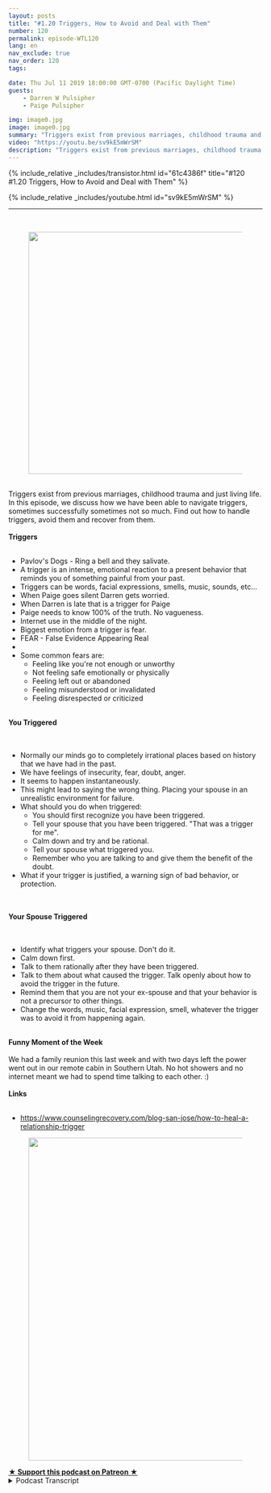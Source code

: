 ```yaml
---
layout: posts
title: "#1.20 Triggers, How to Avoid and Deal with Them"
number: 120
permalink: episode-WTL120
lang: en
nav_exclude: true
nav_order: 120
tags:

date: Thu Jul 11 2019 18:00:00 GMT-0700 (Pacific Daylight Time)
guests:
    - Darren W Pulsipher
    - Paige Pulsipher

img: image0.jpg
image: image0.jpg
summary: "Triggers exist from previous marriages, childhood trauma and just living life. In this episode, we discuss how we have been able to navigate triggers, sometimes successfully sometimes not so much. Find out how to handle triggers, avoid them and recover from them."
video: "https://youtu.be/sv9kE5mWrSM"
description: "Triggers exist from previous marriages, childhood trauma and just living life. In this episode, we discuss how we have been able to navigate triggers, sometimes successfully sometimes not so much. Find out how to handle triggers, avoid them and recover from them."
---
```


<div>
{% include_relative _includes/transistor.html id="61c4386f" title="#120 #1.20 Triggers, How to Avoid and Deal with Them" %}

{% include_relative _includes/youtube.html id="sv9kE5mWrSM" %}
</div>

---

<html><head></head><body><div><br><figure data-trix-attachment="{&quot;contentType&quot;:&quot;image&quot;,&quot;height&quot;:480,&quot;url&quot;:&quot;https://lh3.googleusercontent.com/-B706CvRNRaI/XSaj9T6M1RI/AAAAAAAFBI0/hbrl7nbfILAWe_fBokLkd8dbCxzKHRpqACK8BGAs/s640/2019-07-10.jpg&quot;,&quot;width&quot;:640}" data-trix-content-type="image" class="attachment attachment--preview"><img src="./image0.jpg" width="640" height="480"><figcaption class="attachment__caption"></figcaption></figure></div><div><br></div><div>Triggers exist from previous marriages, childhood trauma and just living life. In this episode, we discuss how we have been able to navigate triggers, sometimes successfully sometimes not so much. Find out how to handle triggers, avoid them and recover from them.</div><div><strong><br>Triggers<br></strong><br></div><ul><li>Pavlov's Dogs - Ring a bell and they salivate.</li><li>A trigger is an intense, emotional reaction to a present behavior that reminds you of something painful from your past.&nbsp;</li><li>Triggers can be words, facial expressions, smells, music, sounds, etc...</li><li>When Paige goes silent Darren gets worried.</li><li>When Darren is late that is a trigger for Paige</li><li>Paige needs to know 100% of the truth. No vagueness.</li><li>Internet use in the middle of the night.</li><li>Biggest emotion from a trigger is fear.</li><li>FEAR - False Evidence Appearing Real</li><li><br></li><li>Some common fears are:<ul><li>Feeling like you're not enough or unworthy</li><li>Not feeling safe emotionally or physically</li><li>Feeling left out or abandoned</li><li>Feeling misunderstood or invalidated</li><li>Feeling disrespected or criticized</li></ul></li></ul><div><strong><br>You Triggered<br></strong><br></div><div><br></div><ul><li>Normally our minds go to completely irrational places based on history that we have had in the past.</li><li>We have feelings of insecurity, fear, doubt, anger.</li><li>It seems to happen instantaneously.</li><li>This might lead to saying the wrong thing. Placing your spouse in an unrealistic environment for failure.</li><li>What should you do when triggered:<ul><li>You should first recognize you have been triggered.&nbsp;</li><li>Tell your spouse that you have been triggered. "That was a trigger for me".</li><li>Calm down and try and be rational.</li><li>Tell your spouse what triggered you.</li><li>Remember who you are talking to and give them the benefit of the doubt.</li></ul></li><li>What if your trigger is justified, a warning sign of bad behavior, or protection.</li></ul><div><br></div><div><strong><br>Your Spouse Triggered<br></strong><br></div><div><br></div><ul><li>Identify what triggers your spouse. Don't do it.</li><li>Calm down first.</li><li>Talk to them rationally after they have been triggered.</li><li>Talk to them about what caused the trigger. Talk openly about how to avoid the trigger in the future.</li><li>Remind them that you are not your ex-spouse and that your behavior is not a precursor to other things.</li><li>Change the words, music, facial expression, smell, whatever the trigger was to avoid it from happening again.</li></ul><div><strong><br>Funny Moment of the Week<br></strong><br></div><div>We had a family reunion this last week and with two days left the power went out in our remote cabin in Southern Utah. No hot showers and no internet meant we had to spend time talking to each other. :)&nbsp;</div><div><strong><br>Links<br></strong><br></div><ul><li><a href="https://www.counselingrecovery.com/blog-san-jose/how-to-heal-a-relationship-trigger">https://www.counselingrecovery.com/blog-san-jose/how-to-heal-a-relationship-trigger</a></li></ul><div><figure data-trix-attachment="{&quot;contentType&quot;:&quot;image&quot;,&quot;height&quot;:640,&quot;url&quot;:&quot;https://lh3.googleusercontent.com/-C3LGcEWXi8U/XSaif0NTQuI/AAAAAAABZww/YMx3QFACuXkUNQ1bUlUey0GrZVm1Cj4PwCK8BGAs/s640/2019-07-10.jpg&quot;,&quot;width&quot;:480}" data-trix-content-type="image" class="attachment attachment--preview"><img src="./image1.jpg" width="480" height="640"><figcaption class="attachment__caption"></figcaption></figure></div>
<strong>
  <a href="https://www.patreon.com/wheresthelemonade" target="_donate" rel="payment" title="★ Support this podcast on Patreon ★">★ Support this podcast on Patreon ★</a>
</strong></body></html>

<details>
<summary> Podcast Transcript </summary>

<p></p>

</details>
